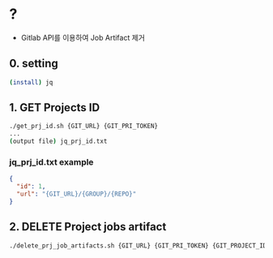 # ?
- Gitlab API를 이용하여 Job Artifact 제거
## 0. setting
```bash
(install) jq
```

## 1. GET Projects ID
```bash
./get_prj_id.sh {GIT_URL} {GIT_PRI_TOKEN}
...
(output file) jq_prj_id.txt
```
### jq_prj_id.txt example
```json
{
  "id": 1,
  "url": "{GIT_URL}/{GROUP}/{REPO}"
}
```

## 2. DELETE Project jobs artifact
```bash
./delete_prj_job_artifacts.sh {GIT_URL} {GIT_PRI_TOKEN} {GIT_PROJECT_ID}
```